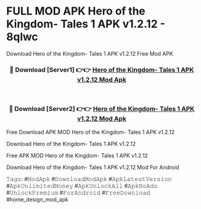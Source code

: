 # FULL MOD APK Hero of the Kingdom- Tales 1 APK v1.2.12 - 8qlwc
Download Hero of the Kingdom- Tales 1 APK v1.2.12 Free Mod APK

<div align="center">
<h3>🔴 Download [Server1] 👉👉 <a href="https://apk-comot.site?title=Hero_of_the_Kingdom-_Tales_1_APK_v1.2.12">Hero of the Kingdom- Tales 1 APK v1.2.12 Mod Apk</a></h3><br>

<h3>🔴 Download [Server2] 👉👉 <a href="https://apk-comot.site?title=Hero_of_the_Kingdom-_Tales_1_APK_v1.2.12">Hero of the Kingdom- Tales 1 APK v1.2.12 Mod Apk</a></h3>
</div>


Free Download APK MOD Hero of the Kingdom- Tales 1 APK v1.2.12

Download Hero of the Kingdom- Tales 1 APK v1.2.12 

Free APK MOD Hero of the Kingdom- Tales 1 APK v1.2.12 

Download Hero of the Kingdom- Tales 1 APK v1.2.12 Mod For Android

𝚃𝚊𝚐𝚜: #𝙼𝚘𝚍𝙰𝚙𝚔 #𝙳𝚘𝚠𝚗𝚕𝚘𝚊𝚍𝙼𝚘𝚍𝙰𝚙𝚔 #𝙰𝚙𝚔𝙻𝚊𝚝𝚎𝚜𝚝𝚅𝚎𝚛𝚜𝚒𝚘𝚗 #𝙰𝚙𝚔𝚄𝚗𝚕𝚒𝚖𝚒𝚝𝚎𝚍𝙼𝚘𝚗𝚎𝚢 #𝙰𝚙𝚔𝚄𝚗𝚕𝚘𝚌𝚔𝙰𝚕𝚕 #𝙰𝚙𝚔𝙽𝚘𝙰𝚍𝚜 #𝚄𝚗𝚕𝚘𝚌𝚔𝙿𝚛𝚎𝚖𝚒𝚞𝚖 #𝙵𝚘𝚛𝙰𝚗𝚍𝚛𝚘𝚒𝚍 #𝙵𝚛𝚎𝚎𝙳𝚘𝚠𝚗𝚕𝚘𝚊𝚍 #home_design_mod_apk